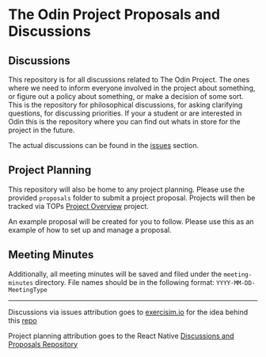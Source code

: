 # The Odin Project Proposals and Discussions

## Discussions
This repository is for all discussions related to The Odin Project. The ones where we need to inform everyone involved in the project about something, or figure out a policy about something, or make a decision of some sort. This is the repository for philosophical discussions, for asking clarifying questions, for discussing priorities. If your a student or are interested in Odin this is the repository where you can find out whats in store for the project in the future.

The actual discussions can be found in the [issues](https://github.com/TheOdinProject/discussions/issues) section.

## Project Planning

This repository will also be home to any project planning. Please use the provided `proposals` folder to submit a project proposal. Projects will then be tracked via TOPs [Project Overview](https://github.com/orgs/TheOdinProject/projects/4) project.

An example proposal will be created for you to follow. Please use this as an example of how to set up and manage a proposal.


## Meeting Minutes

Additionally, all meeting minutes will be saved and filed under the `meeting-minutes` directory. File names should be in the following format: `YYYY-MM-DD-MeetingType`

---
Discussions via issues attribution goes to [exercisim.io](http://exercism.io/) for the idea behind this [repo](https://github.com/exercism/discussions)

Project planning attribution goes to the React Native [Discussions and Proposals Repository](https://github.com/react-native-community/discussions-and-proposals)

